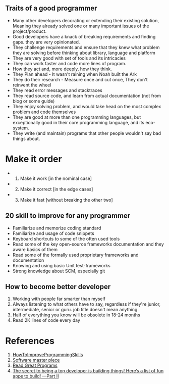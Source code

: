 ## Traits of a good programmer
* Many other developers decorating or extending their existing solution, Meaning they already solved one or many important issues of the project/product.
* Good developers have a knack of breaking requirements and finding gaps. they are very opinionated.
* They challenge requirements and ensure that they knew what problem they are solving before thinking about library, language and platform
* They are very good with set of tools and its intricacies
* They can work faster and code more lines of program.
* How they act and, more deeply, how they think.
* They Plan ahead - It wasn't raining when Noah built the Ark
* They do their research - Measure once and cut once, They don't reinvent the wheel
* They read error messages and stacktraces
* They read source code, and learn from actual documentation (not from blog or some guide)
* They enjoy solving problem, and would take head on the most complex problem and code themselves
* They are good at more than one programming languages, but exceptionally good in their core programming language, and its eco-system.
* They write (and maintain) programs that other people wouldn't say bad things about.

# Make it order
* 1) Make it work [in the nominal case]
* 2) Make it correct [in the edge cases]
* 3) Make it fast [without breaking the other two]

## 20 skill to improve for any programmer
* Familiarize and memorize coding standard
* Familiarize and usage of code snippets
* Keyboard shortcuts to some of the often used tools
* Read some of the key open-source frameworks documentation and they aware basics of them
* Read some of the formally used proprietary frameworks and documentation
* Knowing and using basic Unit test-frameworks
* Strong knowledge about SCM, especially git


## How to become better developer 
1. Working with people far smarter than myself
1. Always listening to what others have to say, regardless if they're junior, intermediate, senior or guru. job title doesn't mean anything.
1. Half of everything you know will be obsolete in 18-24 months
1. Read 2K lines of code every day


# References
1. [HowToImproveProgrammingSkills](http://wiki.c2.com/?HowToImproveProgrammingSkills)
1. [Software master piece](http://wiki.c2.com/?SoftwareMasterpiece)
1. [Read Great Programs](http://wiki.c2.com/?ReadGreatPrograms)
1. [The secret to being a top developer is building things! Here’s a list of fun apps to build! —Part II
   ](https://www.reddit.com/r/javascript/comments/8frt24/the_secret_to_being_a_top_developer_is_building/?utm_source=reddit-android)